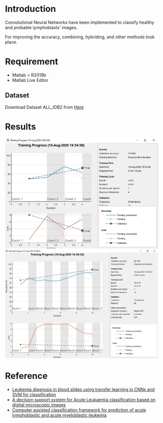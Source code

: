 # Introduction
Convolutional Neural Networks have been implemented to classify healthy and probable lymphoblasts’ images. 

For improving the accuracy, combining, hybriding, and other methods took place.

# Requirement
* Matlab > R2019b
* Matlab Live Editor

## Dataset
Download Dataset ALL_IDB2 from [Here](https://homes.di.unimi.it/scotti/all/)

# Results
![Result 1](/Results/FirstLearn.JPG)
![Result 2](/Results/SecondLearn.JPG)

# Reference
* [Leukemia diagnosis in blood slides using transfer learning in CNNs and SVM for classification](https://www.sciencedirect.com/science/article/abs/pii/S0952197618301039)
* [A decision support system for Acute Leukaemia classification based on digital microscopic images](https://www.sciencedirect.com/science/article/pii/S1110016817302831)
* [Computer assisted classification framework for prediction of acute lymphoblastic and acute myeloblastic leukemia](https://www.sciencedirect.com/science/article/abs/pii/S0208521616303370)

